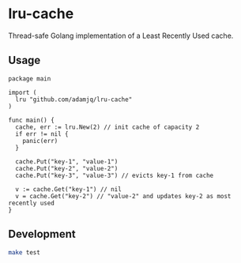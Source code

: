 # lru-cache

Thread-safe Golang implementation of a Least Recently Used cache.

## Usage

```golang
package main

import (
  lru "github.com/adamjq/lru-cache"
)

func main() {
  cache, err := lru.New(2) // init cache of capacity 2
  if err != nil {
    panic(err)
  }

  cache.Put("key-1", "value-1")
  cache.Put("key-2", "value-2")
  cache.Put("key-3", "value-3") // evicts key-1 from cache

  v := cache.Get("key-1") // nil
  v = cache.Get("key-2") // "value-2" and updates key-2 as most recently used
}

```

## Development

```bash
make test
```
